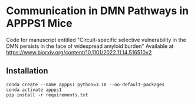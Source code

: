 # Communication in DMN Pathways in APPPS1 Mice

Code for manuscript entitled "Circuit-specific selective vulnerability in the DMN persists in the face of widespread amyloid burden" 
Available at https://www.biorxiv.org/content/10.1101/2022.11.14.516510v2


## Installation
```
conda create --name appps1 python=3.10 --no-default-packages
conda activate appps1
pip install -r requirements.txt
```
